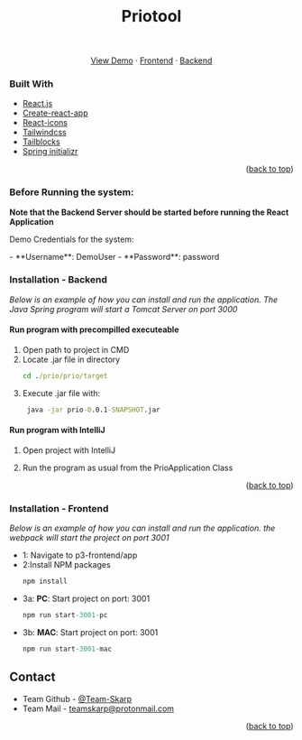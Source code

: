 <div id="top"></div>

<!-- PROJECT LOGO -->
<br />
<div align="center">
<h1 align="center">Priotool</h1>

  <p align="center">
    <br />
    <br />
    <a href="https://priotool.com/">View Demo</a>
    ·
    <a href="https://github.com/Team-Skarp/P3_frontend/">Frontend</a>
    ·
    <a href="https://github.com/Team-Skarp/P3-backend">Backend</a>
  </p>
</div>

### Built With
* [React.js](https://reactjs.org/)
* [Create-react-app](https://create-react-app.dev/)
* [React-icons](https://react-icons.github.io/react-icons/)
* [Tailwindcss](https://tailwindcss.com/)
* [Tailblocks](https://tailblocks.cc/)
* [Spring initializr](https://start.spring.io/)


<p align="right">(<a href="#top">back to top</a>)</p>

### Before Running the system:

**Note that the Backend Server should be started before running the React Application**
<p>Demo Credentials for the system:</p>
- **Username**: DemoUser
- **Password**: password

### Installation - Backend

_Below is an example of how you can install and run the application. The Java Spring program will start a Tomcat Server on port 3000_

#### Run program with precompilled executeable

1. Open path to project in CMD
2. Locate .jar file in directory
    ```cmd
    cd ./prio/prio/target
    ```
2. Execute .jar file with:
   ```cmd
    java -jar prio-0.0.1-SNAPSHOT.jar
    ```
 

#### Run program with IntelliJ

1. Open project with IntelliJ

2. Run the program as usual from the PrioApplication Class

<p align="right">(<a href="#top">back to top</a>)</p>


### Installation - Frontend

_Below is an example of how you can install and run the application. the webpack will start the project on port 3001_

- 1: Navigate to p3-frontend/app
- 2:Install NPM packages
   ```sh
   npm install
   ```
- 3a: **PC**: Start project on port: 3001
   ```js
   npm run start-3001-pc
   ```
- 3b: **MAC**: Start project on port: 3001 
   ```js
   npm run start-3001-mac
   ```
   
<!-- CONTACT -->
## Contact

- Team Github - [@Team-Skarp](https://github.com/Team-Skarp)
- Team Mail - [teamskarp@protonmail.com](mailto:teamskarp@protonmail.com)

<p align="right">(<a href="#top">back to top</a>)</p>

